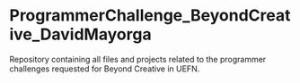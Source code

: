 # ProgrammerChallenge_BeyondCreative_DavidMayorga
Repository containing all files and projects related to the programmer challenges requested for Beyond Creative in UEFN.
